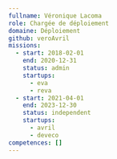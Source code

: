 ```yaml
---
fullname: Véronique Lacoma
role: Chargée de déploiement
domaine: Déploiement
github: veroAvril
missions:
  - start: 2018-02-01
    end: 2020-12-31
    status: admin
    startups:
      - eva
      - reva
  - start: 2021-04-01
    end: 2023-12-30
    status: independent
    startups:
      - avril
      - deveco
competences: []
---
```

